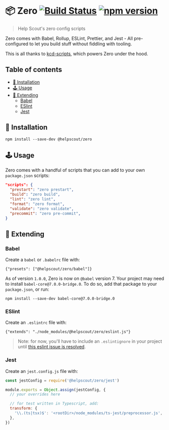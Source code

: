 # 📦 Zero [![Build Status](https://travis-ci.org/helpscout/zero.svg?branch=master)](https://travis-ci.org/helpscout/zero) [![npm version](https://badge.fury.io/js/%40helpscout%2Fzero.svg)](https://badge.fury.io/js/%40helpscout%2Fzero)

> Help Scout's zero config scripts

Zero comes with Babel, Rollup, ESLint, Prettier, and Jest - All pre-configured to let you build stuff without fiddling with tooling.

This is all thanks to [kcd-scripts](https://github.com/kentcdodds/kcd-scripts), which powers Zero under the hood.

## Table of contents

<!-- START doctoc generated TOC please keep comment here to allow auto update -->
<!-- DON'T EDIT THIS SECTION, INSTEAD RE-RUN doctoc TO UPDATE -->

- [🔧 Installation](#-installation)
- [🕹 Usage](#%F0%9F%95%B9-usage)
- [🙌 Extending](#-extending)
  - [Babel](#babel)
  - [ESlint](#eslint)
  - [Jest](#jest)

<!-- END doctoc generated TOC please keep comment here to allow auto update -->

## 🔧 Installation

```
npm install --save-dev @helpscout/zero
```

## 🕹 Usage

Zero comes with a handful of scripts that you can add to your own `package.json` scripts:

```json
"scripts": {
  "prestart": "zero prestart",
  "build": "zero build",
  "lint": "zero lint",
  "format": "zero format",
  "validate": "zero validate",
  "precommit": "zero pre-commit",
}
```

## 🙌 Extending

### Babel

Create a `babel` or `.babelrc` file with:

```
{"presets": ["@helpscout/zero/babel"]}
```

As of version `1.0.0`, Zero is now on `@babel` version 7. Your project may need to install `babel-core@7.0.0-bridge.0`. To do so, add that package to your `package.json`, or run:

```
npm install --save-dev babel-core@7.0.0-bridge.0
```

### ESlint

Create an `.eslintrc` file with:

```
{"extends": "./node_modules/@helpscout/zero/eslint.js"}
```

> Note: for now, you'll have to include an `.eslintignore` in your project until
> [this eslint issue is resolved](https://github.com/eslint/eslint/issues/9227).

### Jest

Create an `jest.config.js` file with:

```javascript
const jestConfig = require('@helpscout/zero/jest')

module.exports = Object.assign(jestConfig, {
  // your overrides here

  // for test written in Typescript, add:
  transform: {
    '\\.(ts|tsx)$': '<rootDir>/node_modules/ts-jest/preprocessor.js',
  },
})
```

